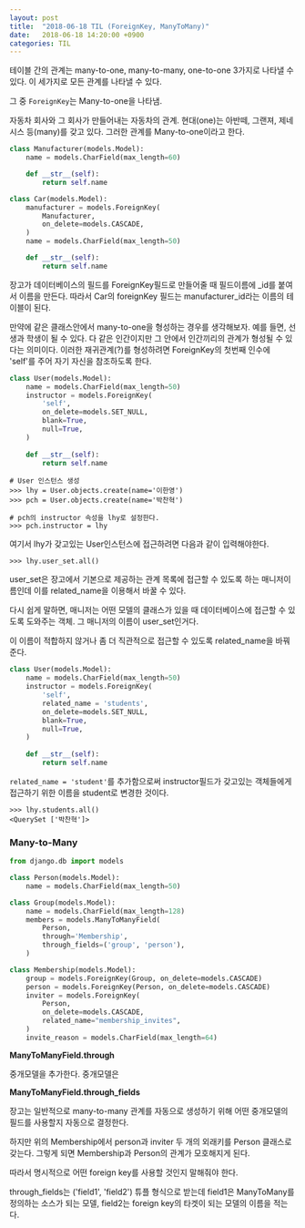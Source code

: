 ```yaml
---
layout: post
title:  "2018-06-18 TIL (ForeignKey, ManyToMany)"
date:   2018-06-18 14:20:00 +0900
categories: TIL
---
```


테이블 간의 관계는 many-to-one, many-to-many, one-to-one 3가지로 나타낼 수 있다. 이 세가지로 모든 관계를 나타낼 수 있다.

그 중 `ForeignKey`는 Many-to-one을 나타냄. 

자동차 회사와 그 회사가 만들어내는 자동차의 관계. 현대(one)는 아반떼, 그랜져, 제네시스 등(many)를 갖고 있다. 그러한 관계를 Many-to-one이라고 한다. 

```python
class Manufacturer(models.Model):
    name = models.CharField(max_length=60)

    def __str__(self):
        return self.name

class Car(models.Model):
    manufacturer = models.ForeignKey(
        Manufacturer,
        on_delete=models.CASCADE,
    )
    name = models.CharField(max_length=50)

    def __str__(self):
        return self.name
```
장고가 데이터베이스의 필드를 ForeignKey필드로 만들어줄 때 필드이름에 \_id를 붙여서 이름을 만든다. 따라서 Car의 foreignKey 필드는 manufacturer\_id라는 이름의 테이블이 된다.

만약에 같은 클래스안에서 many-to-one을 형성하는 경우를 생각해보자. 예를 들면, 선생과 학생이 될 수 있다. 다 같은 인간이지만 그 안에서 인간끼리의 관계가 형성될 수 있다는 의미이다. 이러한 재귀관계(?)를 형성하려면 ForeignKey의 첫번째 인수에 'self'를 주어 자기 자신을 참조하도록 한다.

```python
class User(models.Model):
    name = models.CharField(max_length=50)
    instructor = models.ForeignKey(
        'self',
        on_delete=models.SET_NULL,
        blank=True,
        null=True,
    )
    
    def __str__(self):
    	return self.name
```


```
# User 인스턴스 생성
>>> lhy = User.objects.create(name='이한영')
>>> pch = User.objects.create(name='박찬혁')

# pch의 instructor 속성을 lhy로 설정한다.
>>> pch.instructor = lhy
```

여기서 lhy가 갖고있는 User인스턴스에 접근하려면 다음과 같이 입력해야한다.

```
>>> lhy.user_set.all()
```

user\_set은 장고에서 기본으로 제공하는 관계 목록에 접근할 수 있도록 하는 매니저이름인데 이를 related\_name을 이용해서 바꿀 수 있다.

다시 쉽게 말하면, 매니저는 어떤 모델의 클래스가 있을 때 데이터베이스에 접근할 수 있도록 도와주는 객체. 그 매니저의 이름이 user\_set인거다.

이 이름이 적합하지 않거나 좀 더 직관적으로 접근할 수 있도록 related\_name을 바꿔준다.


```python
class User(models.Model):
    name = models.CharField(max_length=50)
    instructor = models.ForeignKey(
        'self',
        related_name = 'students',
        on_delete=models.SET_NULL,
        blank=True,
        null=True,
    )
    
    def __str__(self):
    	return self.name
```

`related_name = 'student'`를 추가함으로써 instructor필드가 갖고있는 객체들에게 접근하기 위한 이름을 student로 변경한 것이다.

```
>>> lhy.students.all()
<QuerySet ['박찬혁']>
```



### Many-to-Many

```python
from django.db import models

class Person(models.Model):
    name = models.CharField(max_length=50)

class Group(models.Model):
    name = models.CharField(max_length=128)
    members = models.ManyToManyField(
        Person,
        through='Membership',
        through_fields=('group', 'person'),
    )

class Membership(models.Model):
    group = models.ForeignKey(Group, on_delete=models.CASCADE)
    person = models.ForeignKey(Person, on_delete=models.CASCADE)
    inviter = models.ForeignKey(
        Person,
        on_delete=models.CASCADE,
        related_name="membership_invites",
    )
    invite_reason = models.CharField(max_length=64)
```

**ManyToManyField.through**

중개모델을 추가한다. 중개모델은 


**ManyToManyField.through_fields**

장고는 일반적으로 many-to-many 관계를 자동으로 생성하기 위해 어떤 중개모델의 필드를 사용할지 자동으로 결정한다.

하지만 위의 Membership에서 person과 inviter 두 개의 외래키를 Person 클래스로 갖는다. 그렇게 되면 Membership과 Person의 관계가 모호해지게 된다.

따라서 명시적으로 어떤 foreign key를 사용할 것인지 말해줘야 한다.

through_fields는 ('field1', 'field2') 튜플 형식으로 받는데 field1은 ManyToMany를 정의하는 소스가 되는 모델, field2는 foreign key의 타겟이 되는 모델의 이름을 적는다.


